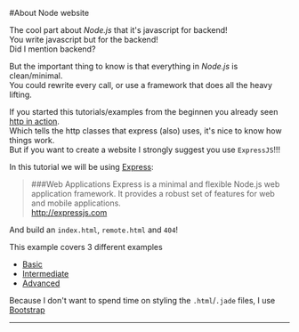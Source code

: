 #About Node website

The cool part about *Node.js* that it's javascript for backend!  
You write javascript but for the backend!  
Did I mention backend?

But the important thing to know is that everything in *Node.js* is clean/minimal.    
You could rewrite every call, or use a framework that does all the heavy lifting.

If you started this tutorials/examples from the beginnen you already seen [http in action](../00helloworld/about.md).   
Which tells the http classes that express (also) uses, it's nice to know how things work.   
But if you want to create a website I strongly suggest you use `ExpressJS`!!!

In this tutorial we will be using [Express](http://expressjs.com):

> ###Web Applications
> Express is a minimal and flexible Node.js web application framework. It provides a robust set of features for web and mobile applications.  
> <http://expressjs.com>

And build an `index.html`, `remote.html` and `404`!

This example covers 3 different examples

- [Basic](exampleBasic.md)
- [Intermediate](exampleIntermediate.md)
- [Advanced](exampleAdvanced.md)



Because I don't want to spend time on styling the `.html`/`.jade` files, I use [Bootstrap](http://getbootstrap.com/getting-started/#examples)

----
